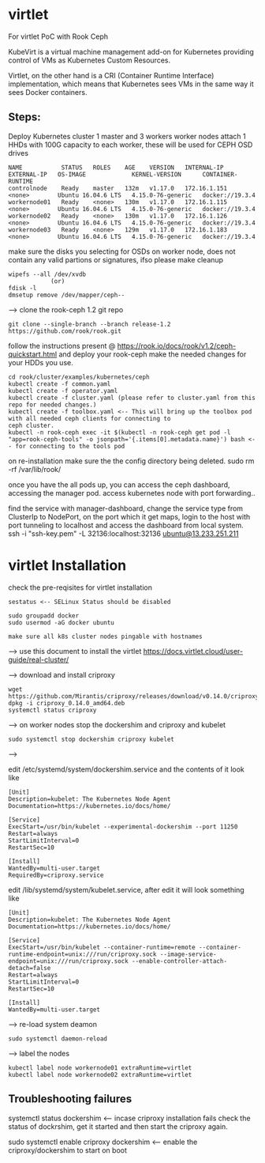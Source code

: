# virtlet
For virtlet PoC with Rook Ceph

KubeVirt is a virtual machine management add-on for Kubernetes providing control of VMs as Kubernetes Custom Resources. 

Virtlet, on the other hand is a CRI (Container Runtime Interface) implementation, which means that Kubernetes sees VMs in the same way it sees Docker containers.

Steps:
------
Deploy Kubernetes cluster
1 master and 3 workers
worker nodes attach 1 HHDs with 100G capacity to each worker, these will be used for CEPH OSD drives

    NAME           STATUS   ROLES    AGE    VERSION   INTERNAL-IP    EXTERNAL-IP   OS-IMAGE             KERNEL-VERSION      CONTAINER-RUNTIME
    controlnode    Ready    master   132m   v1.17.0   172.16.1.151   <none>        Ubuntu 16.04.6 LTS   4.15.0-76-generic   docker://19.3.4
    workernode01   Ready    <none>   130m   v1.17.0   172.16.1.115   <none>        Ubuntu 16.04.6 LTS   4.15.0-76-generic   docker://19.3.4
    workernode02   Ready    <none>   130m   v1.17.0   172.16.1.126   <none>        Ubuntu 16.04.6 LTS   4.15.0-76-generic   docker://19.3.4
    workernode03   Ready    <none>   129m   v1.17.0   172.16.1.183   <none>        Ubuntu 16.04.6 LTS   4.15.0-76-generic   docker://19.3.4

make sure the disks you selecting for OSDs on worker node, does not contain any valid partions or signatures, ifso please make cleanup 
     
    wipefs --all /dev/xvdb
                (or)
    fdisk -l
    dmsetup remove /dev/mapper/ceph--
    
--> 
clone the rook-ceph 1.2 git repo
    
    git clone --single-branch --branch release-1.2 https://github.com/rook/rook.git

follow the instructions present @ https://rook.io/docs/rook/v1.2/ceph-quickstart.html and deploy your rook-ceph 
make the needed changes for your HDDs you use.

    cd rook/cluster/examples/kubernetes/ceph
    kubectl create -f common.yaml
    kubectl create -f operator.yaml
    kubectl create -f cluster.yaml (please refer to cluster.yaml from this repo for needed changes.)
    kubectl create -f toolbox.yaml <-- This will bring up the toolbox pod with all needed ceph clients for connecting to 
    ceph cluster.
    kubectl -n rook-ceph exec -it $(kubectl -n rook-ceph get pod -l "app=rook-ceph-tools" -o jsonpath='{.items[0].metadata.name}') bash <-- for connecting to the tools pod


on re-installation make sure the the config directory being deleted.
    sudo rm -rf /var/lib/rook/

once you have the all pods up, you can access the ceph dashboard, accessing the manager pod. access kubernetes node with port forwarding..

find the service with manager-dashboard, change the service type from ClusterIp to NodePort, on the port which it get maps, login to the host with port tunneling to localhost and access the dashboard from local system.
               ssh -i "ssh-key.pem" -L 32136:localhost:32136 ubuntu@13.233.251.211
               
virtlet Installation
====================

check the pre-reqisites for virtlet installation

    sestatus <-- SELinux Status should be disabled
    
    sudo groupadd docker
    sudo usermod -aG docker ubuntu

    make sure all k8s cluster nodes pingable with hostnames

--> use this document to install the virtlet https://docs.virtlet.cloud/user-guide/real-cluster/

-->
   download and install criproxy
   
    wget https://github.com/Mirantis/criproxy/releases/download/v0.14.0/criproxy_0.14.0_amd64.deb
    dpkg -i criproxy_0.14.0_amd64.deb
    systemctl status criproxy
    
-->
   on worker nodes stop the dockershim and criproxy and kubelet  
   
    sudo systemctl stop dockershim criproxy kubelet
-->

   edit /etc/systemd/system/dockershim.service and the contents of it look like
    
    [Unit]
    Description=kubelet: The Kubernetes Node Agent
    Documentation=https://kubernetes.io/docs/home/

    [Service]
    ExecStart=/usr/bin/kubelet --experimental-dockershim --port 11250
    Restart=always
    StartLimitInterval=0
    RestartSec=10

    [Install]
    WantedBy=multi-user.target
    RequiredBy=criproxy.service
   
   edit /lib/systemd/system/kubelet.service, after edit it will look something like
   
   
    [Unit]
    Description=kubelet: The Kubernetes Node Agent
    Documentation=https://kubernetes.io/docs/home/

    [Service]
    ExecStart=/usr/bin/kubelet --container-runtime=remote --container-runtime-endpoint=unix:///run/criproxy.sock --image-service-endpoint=unix:///run/criproxy.sock --enable-controller-attach-detach=false
    Restart=always
    StartLimitInterval=0
    RestartSec=10

    [Install]
    WantedBy=multi-user.target

--> 
  re-load system deamon 
  
    sudo systemctl daemon-reload
  
-->
   label the nodes 
   
    kubectl label node workernode01 extraRuntime=virtlet
    kubectl label node workernode02 extraRuntime=virtlet

Troubleshooting failures
------------------------

systemctl status dockershim <-- incase criproxy installation fails check the status of dockrshim, get it started and then  start the criproxy again.

sudo systemctl enable criproxy dockershim <-- enable the criproxy/dockershim to start on boot

